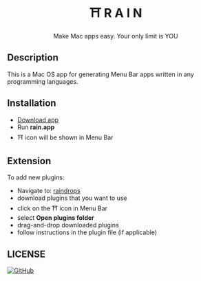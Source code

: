<h1 align="center">⛩ R A I N</h1>
<p align="center">Make Mac apps easy. Your only limit is YOU</p>

## Description

This is a Mac OS app for generating Menu Bar apps written in any programming languages.

## Installation

- [Download app](https://yarnpkg.com/)
- Run **rain.app**
- ⛩ icon will be shown in Menu Bar

## Extension

To add new plugins:

- Navigate to: [raindrops](https://github.com/EliFuzz/raindrops)
- download plugins that you want to use
- click on the ⛩ icon in Menu Bar
- select **Open plugins folder**
- drag-and-drop downloaded plugins
- follow instructions in the plugin file (if applicable)

## LICENSE

[![GitHub](https://img.shields.io/github/license/mashape/apistatus.svg)](https://github.com/EliFuzz/rain/blob/master/LICENSE)
